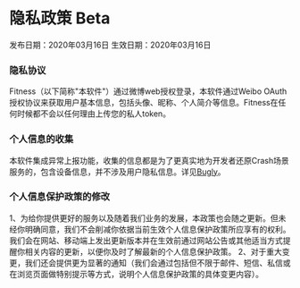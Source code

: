 # 隐私政策 Beta
发布日期：2020年03月16日
生效日期：2020年03月16日

### 隐私协议
Fitness（以下简称"本软件"）通过微博web授权登录，本软件通过Weibo OAuth授权协议来获取用户基本信息，包括头像、昵称、个人简介等信息。Fitness在任何时候都不会以任何理由上传您的私人token。

### 个人信息的收集
本软件集成异常上报功能，收集的信息都是为了更真实地为开发者还原Crash场景服务的，包含设备信息，并不涉及用户隐私信息。详见[Bugly](https://bugly.qq.com/docs/user-guide/faq-android/?v=20200312155538#9-bugly)。

### 个人信息保护政策的修改
1、为给你提供更好的服务以及随着我们业务的发展，本政策也会随之更新。但未经你明确同意，我们不会削减你依据当前生效个人信息保护政策所应享有的权利。我们会在网站、移动端上发出更新版本并在生效前通过网站公告或其他适当方式提醒你相关内容的更新，以便你及时了解最新的个人信息保护政策。
2、对于重大变更，我们还会提供更为显著的通知（我们会通过包括但不限于邮件、短信、私信或在浏览页面做特别提示等方式，说明个人信息保护政策的具体变更内容）。